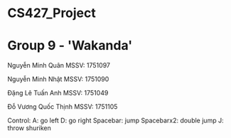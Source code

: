 # CS427_Project
# Group 9 - 'Wakanda'

Nguyễn Minh Quân
MSSV: 1751097

Nguyễn Minh Nhật
MSSV: 1751090

Đặng Lê Tuấn Anh
MSSV: 1751049

Đỗ Vương Quốc Thịnh
MSSV: 1751105

Control:
A: go left
D: go right
Spacebar: jump
Spacebarx2: double jump
J: throw shuriken
